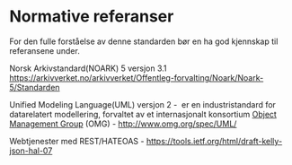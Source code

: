 # Normative referanser 

For den fulle forståelse av denne standarden bør en ha god kjennskap til
referansene under.

Norsk Arkivstandard(NOARK) 5 versjon
3.1  
[<span class="underline">https://arkivverket.no/arkivverket/Offentleg-forvalting/Noark/Noark-5/Standarden</span>](https://arkivverket.no/arkivverket/Offentleg-forvalting/Noark/Noark-5/Standarden)

Unified Modeling Language(UML) versjon 2 -  er en industristandard for
datarelatert modellering, forvaltet av et internasjonalt konsortium
[Object Management
Group](http://no.wikipedia.org/wiki/Object_Management_Group) (OMG) -
[<span class="underline">http://www.omg.org/spec/UML/</span>](http://www.omg.org/spec/UML/)

Webtjenester med REST/HATEOAS -
[<span class="underline">https://tools.ietf.org/html/draft-kelly-json-hal-07</span>](https://tools.ietf.org/html/draft-kelly-json-hal-07)

